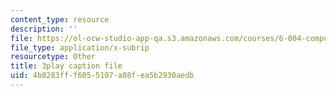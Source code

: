 ```yaml
---
content_type: resource
description: ''
file: https://ol-ocw-studio-app-qa.s3.amazonaws.com/courses/6-004-computation-structures-spring-2017/4b8283fff6055107a08fea5b2930aedb_Fi62zvlY2o4.vtt
file_type: application/x-subrip
resourcetype: Other
title: 3play caption file
uid: 4b8283ff-f605-5107-a08f-ea5b2930aedb
---
```

